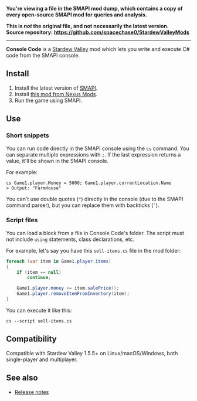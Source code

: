 **You're viewing a file in the SMAPI mod dump, which contains a copy of every open-source SMAPI mod
for queries and analysis.**

**This is _not_ the original file, and not necessarily the latest version.**  
**Source repository: https://github.com/spacechase0/StardewValleyMods**

----

**Console Code** is a [Stardew Valley](http://stardewvalley.net/) mod which lets you write and
execute C# code from the SMAPI console.

## Install
1. Install the latest version of [SMAPI](https://smapi.io).
2. Install [this mod from Nexus Mods](http://www.nexusmods.com/stardewvalley/mods/3101).
3. Run the game using SMAPI.

## Use
### Short snippets
You can run code directly in the SMAPI console using the `cs` command. You can separate multiple
expressions with `;`. If the last expression returns a value, it'll be shown in the SMAPI console.

For example:

```
cs Game1.player.Money = 5000; Game1.player.currentLocation.Name
> Output: "FarmHouse"
```

You can't use double quotes (`"`) directly in the console (due to the SMAPI command parser), but
you can replace them with backticks (<code>&#96;</code>).

### Script files
You can load a block from a file in Console Code's folder. The script must not include `using`
statements, class declarations, etc.

For example, let's say you have this `sell-items.cs` file in the mod folder:
```c#
foreach (var item in Game1.player.items)
{
    if (item == null)
        continue;

    Game1.player.money += item.salePrice();
    Game1.player.removeItemFromInventory(item);
}
```

You can execute it like this:
```
cs --script sell-items.cs
```

## Compatibility
Compatible with Stardew Valley 1.5.5+ on Linux/macOS/Windows, both single-player and multiplayer.

## See also
* [Release notes](release-notes.md)

